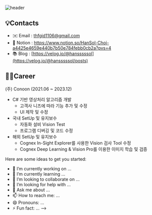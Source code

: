 ![header](https://capsule-render.vercel.app/api?type=waving&color=BDBDB6&height=230&section=header&text=ChoiHanSol&fontColor=FFFFFF&fontSize=80)

## 💡Contacts
- ✉️ Email : thfgid1106@gmail.com
- 📕 Notion : https://www.notion.so/HanSol-Choi-a4425e4659e440b7b50e784febb0cb2a?pvs=4
- 📚 Blog : [https://velog.io/@hansssssol](https://velog.io/@hansssssol/posts)

## 👩‍💼Career
(주) Conoon (2021.06 ~ 2023.12)
- C# 기반 영상처리 알고리즘 개발
    - 고객사 니즈에 따라 기능 추가 및 수정
    - UI 제작 및 수정
- 국내 SetUp 및 유지보수
    - 자동화 설비 Vision Test
    - 프로그램 디버깅 및 코드 수정
- 해외 SetUp 및 유지보수
    - Cognex In-Sight Explorer를 사용한 Vision 검사 Tool 수정
    - Cognex Deep Learning & Vision Pro를 이용한 이미지 학습 및 검증



Here are some ideas to get you started:
- 🔭 I’m currently working on ...
- 🌱 I’m currently learning ...
- 👯 I’m looking to collaborate on ...
- 🤔 I’m looking for help with ...
- 💬 Ask me about ...
- 📫 How to reach me: ...
- 😄 Pronouns: ...
- ⚡ Fun fact: ...
-->
